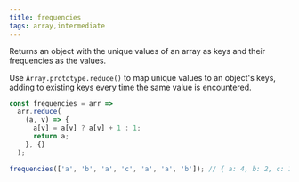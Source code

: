 ```yaml
---
title: frequencies
tags: array,intermediate
---
```


Returns an object with the unique values of an array as keys and their frequencies as the values.

Use `Array.prototype.reduce()` to map unique values to an object's keys, adding to existing keys every time the same value is encountered.

```js
const frequencies = arr =>
  arr.reduce(
    (a, v) => {
      a[v] = a[v] ? a[v] + 1 : 1;
      return a;
    }, {}
  );
```

```js
frequencies(['a', 'b', 'a', 'c', 'a', 'a', 'b']); // { a: 4, b: 2, c: 1 }
```
